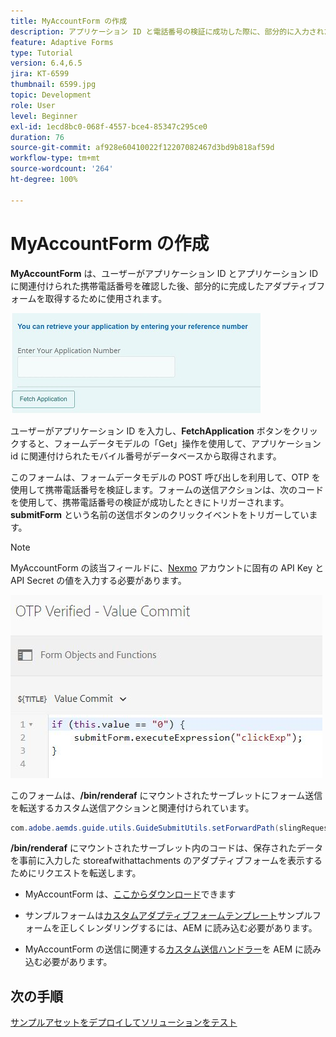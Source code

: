 ```yaml
---
title: MyAccountForm の作成
description: アプリケーション ID と電話番号の検証に成功した際に、部分的に入力されたフォームを取得する myaccount フォームを作成します。
feature: Adaptive Forms
type: Tutorial
version: 6.4,6.5
jira: KT-6599
thumbnail: 6599.jpg
topic: Development
role: User
level: Beginner
exl-id: 1ecd8bc0-068f-4557-bce4-85347c295ce0
duration: 76
source-git-commit: af928e60410022f12207082467d3bd9b818af59d
workflow-type: tm+mt
source-wordcount: '264'
ht-degree: 100%

---
```


# MyAccountForm の作成

**MyAccountForm** は、ユーザーがアプリケーション ID とアプリケーション ID に関連付けられた携帯電話番号を確認した後、部分的に完成したアダプティブフォームを取得するために使用されます。

![マイアカウントフォーム](assets/6599.JPG)

ユーザーがアプリケーション ID を入力し、**FetchApplication** ボタンをクリックすると、フォームデータモデルの「Get」操作を使用して、アプリケーション id に関連付けられたモバイル番号がデータベースから取得されます。

このフォームは、フォームデータモデルの POST 呼び出しを利用して、OTP を使用して携帯電話番号を検証します。フォームの送信アクションは、次のコードを使用して、携帯電話番号の検証が成功したときにトリガーされます。**submitForm** という名前の送信ボタンのクリックイベントをトリガーしています。

>[!NOTE]
> MyAccountForm の該当フィールドに、[Nexmo](https://dashboard.nexmo.com/) アカウントに固有の API Key と API Secret の値を入力する必要があります。

![トリガー送信](assets/trigger-submit.JPG)



このフォームは、**/bin/renderaf** にマウントされたサーブレットにフォーム送信を転送するカスタム送信アクションと関連付けられています。

```java
com.adobe.aemds.guide.utils.GuideSubmitUtils.setForwardPath(slingRequest,"/bin/renderaf",null,null);
```

**/bin/renderaf** にマウントされたサーブレット内のコードは、保存されたデータを事前に入力した storeafwithattachments のアダプティブフォームを表示するためにリクエストを転送します。


* MyAccountForm は、[ここからダウンロード](assets/my-account-form.zip)できます

* サンプルフォームは[カスタムアダプティブフォームテンプレート](assets/custom-template-with-page-component.zip)サンプルフォームを正しくレンダリングするには、AEM に読み込む必要があります。

* MyAccountForm の送信に関連する[カスタム送信ハンドラー](assets/custom-submit-my-account-form.zip)を AEM に読み込む必要があります。

## 次の手順

[サンプルアセットをデプロイしてソリューションをテスト](./deploy-this-sample.md)
